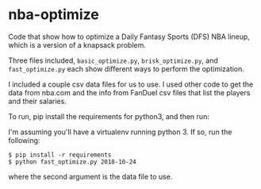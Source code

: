# nba-optimize

Code that show how to optimize a Daily Fantasy Sports (DFS) NBA lineup, which is a version of a knapsack problem.

Three files included, `basic_optimize.py`, `brisk_optimize.py`, and `fast_optimize.py` each show different ways to perform the optimization.

I included a couple csv data files for us to use. I used other code to get the data from nba.com and the info from FanDuel csv files that list the players and their salaries.

To run, pip install the requirements for python3, and then run:

I'm assuming you'll have a virtualenv running python 3. If so, run the following:

```
$ pip install -r requirements
$ python fast_optimize.py 2018-10-24
```

where the second argument is the data file to use.
